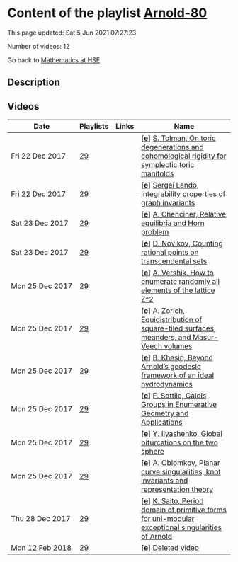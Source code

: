 # Content of the playlist [Arnold-80](https://youtube.com/playlist?list=PLq3E5oubNNoAh1gOcJxh1Ui_U3Dglc3CA)

This page updated: Sat 5 Jun 2021 07:27:23

Number of videos: 12

Go back to [Mathematics at HSE](./README.md)

## Description



## Videos

|Date|Playlists|Links|Name|
|---|---|---|---|
| Fri&nbsp;22&nbsp;Dec&nbsp;2017 | [29](./playlists/29.md "Arnold-80") |  | [[**e**](https://studio.youtube.com/video/RmObDIKUvw4/edit)] [S. Tolman, On toric degenerations and cohomological rigidity for symplectic toric manifolds](https://youtube.com/watch?v=RmObDIKUvw4&list=PLq3E5oubNNoAh1gOcJxh1Ui_U3Dglc3CA "") |
| Fri&nbsp;22&nbsp;Dec&nbsp;2017 | [29](./playlists/29.md "Arnold-80") |  | [[**e**](https://studio.youtube.com/video/d7UPHgkt4Fc/edit)] [Sergei Lando, Integrability properties of graph invariants](https://youtube.com/watch?v=d7UPHgkt4Fc&list=PLq3E5oubNNoAh1gOcJxh1Ui_U3Dglc3CA "") |
| Sat&nbsp;23&nbsp;Dec&nbsp;2017 | [29](./playlists/29.md "Arnold-80") |  | [[**e**](https://studio.youtube.com/video/UwzhkuIj_ts/edit)] [A. Chenciner, Relative equilibria and Horn problem](https://youtube.com/watch?v=UwzhkuIj_ts&list=PLq3E5oubNNoAh1gOcJxh1Ui_U3Dglc3CA "") |
| Sat&nbsp;23&nbsp;Dec&nbsp;2017 | [29](./playlists/29.md "Arnold-80") |  | [[**e**](https://studio.youtube.com/video/-PI8Ij9X-nE/edit)] [D. Novikov, Counting rational points on transcendental sets](https://youtube.com/watch?v=-PI8Ij9X-nE&list=PLq3E5oubNNoAh1gOcJxh1Ui_U3Dglc3CA "") |
| Mon&nbsp;25&nbsp;Dec&nbsp;2017 | [29](./playlists/29.md "Arnold-80") |  | [[**e**](https://studio.youtube.com/video/5dFptkyYE-s/edit)] [A. Vershik, How to enumerate randomly all elements of the lattice Z^2](https://youtube.com/watch?v=5dFptkyYE-s&list=PLq3E5oubNNoAh1gOcJxh1Ui_U3Dglc3CA "") |
| Mon&nbsp;25&nbsp;Dec&nbsp;2017 | [29](./playlists/29.md "Arnold-80") |  | [[**e**](https://studio.youtube.com/video/2-5UL_cluNY/edit)] [A. Zorich, Equidistribution of square-tiled surfaces, meanders, and Masur-Veech volumes](https://youtube.com/watch?v=2-5UL_cluNY&list=PLq3E5oubNNoAh1gOcJxh1Ui_U3Dglc3CA "") |
| Mon&nbsp;25&nbsp;Dec&nbsp;2017 | [29](./playlists/29.md "Arnold-80") |  | [[**e**](https://studio.youtube.com/video/KEE47nYDH18/edit)] [B. Khesin, Beyond Arnold’s geodesic framework of an ideal hydrodynamics](https://youtube.com/watch?v=KEE47nYDH18&list=PLq3E5oubNNoAh1gOcJxh1Ui_U3Dglc3CA "") |
| Mon&nbsp;25&nbsp;Dec&nbsp;2017 | [29](./playlists/29.md "Arnold-80") |  | [[**e**](https://studio.youtube.com/video/E1JD99ltw2Y/edit)] [F. Sottile, Galois Groups in Enumerative Geometry and Applications](https://youtube.com/watch?v=E1JD99ltw2Y&list=PLq3E5oubNNoAh1gOcJxh1Ui_U3Dglc3CA "") |
| Mon&nbsp;25&nbsp;Dec&nbsp;2017 | [29](./playlists/29.md "Arnold-80") |  | [[**e**](https://studio.youtube.com/video/bDGrcbMzen4/edit)] [Y. Ilyashenko, Global bifurcations on the two sphere](https://youtube.com/watch?v=bDGrcbMzen4&list=PLq3E5oubNNoAh1gOcJxh1Ui_U3Dglc3CA "") |
| Mon&nbsp;25&nbsp;Dec&nbsp;2017 | [29](./playlists/29.md "Arnold-80") |  | [[**e**](https://studio.youtube.com/video/qkkwXmniH70/edit)] [A. Oblomkov, Planar curve singularities, knot invariants and representation theory](https://youtube.com/watch?v=qkkwXmniH70&list=PLq3E5oubNNoAh1gOcJxh1Ui_U3Dglc3CA "") |
| Thu&nbsp;28&nbsp;Dec&nbsp;2017 | [29](./playlists/29.md "Arnold-80") |  | [[**e**](https://studio.youtube.com/video/YjLLsCx2Fd4/edit)] [K. Saito, Period domain of primitive forms for uni-modular exceptional singularities of Arnold](https://youtube.com/watch?v=YjLLsCx2Fd4&list=PLq3E5oubNNoAh1gOcJxh1Ui_U3Dglc3CA "") |
| Mon&nbsp;12&nbsp;Feb&nbsp;2018 | [29](./playlists/29.md "Arnold-80") |  | [[**e**](https://studio.youtube.com/video/vMYggBgfWbk/edit)] [Deleted video](https://youtube.com/watch?v=vMYggBgfWbk&list=PLq3E5oubNNoAh1gOcJxh1Ui_U3Dglc3CA "This video is unavailable.") |
